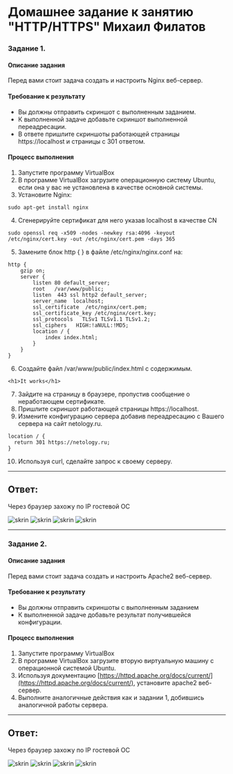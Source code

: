 # Домашнее задание к занятию "HTTP/HTTPS" Михаил Филатов

### Задание 1.

#### Описание задания
Перед вами стоит задача создать и настроить Nginx веб-сервер.

#### Требование к результату
- Вы должны отправить скриншот с выполненным заданием.
- К выполненной задаче добавьте скриншот выполненной переадресации.
- В ответе пришлите скриншоты работающей страницы https://localhost и страницы с 301 ответом.

#### Процесс выполнения

1. Запустите программу VirtualBox
2. В программе VirtualBox загрузите операционную систему Ubuntu, если она у вас не установлена в качестве основной системы.
3. Установите Nginx:

```
sudo apt-get install nginx
```
4. Сгенерируйте сертификат для него указав localhost в качестве CN  

```
sudo openssl req -x509 -nodes -newkey rsa:4096 -keyout /etc/nginx/cert.key -out /etc/nginx/cert.pem -days 365
```


5. Замените блок http {  } в файле /etc/nginx/nginx.conf на:

```
http {
    gzip on;
    server {
        listen 80 default_server;
        root   /var/www/public;
        listen  443 ssl http2 default_server;
        server_name  localhost;
        ssl_certificate  /etc/nginx/cert.pem;
        ssl_certificate_key /etc/nginx/cert.key;
        ssl_protocols   TLSv1 TLSv1.1 TLSv1.2;
        ssl_ciphers   HIGH:!aNULL:!MD5;
        location / {
            index index.html;
        }
    }
}
```

6. Создайте файл /var/www/public/index.html c содержимым.
```
<h1>It works</h1>
```
7. Зайдите на страницу в браузере, пропустив сообщение о неработающем сертификате.
8. Пришлите скриншот работающей страницы https://localhost.
9. Измените конфигурацию сервера добавив переадресацию c Вашего сервера на сайт netology.ru.
```
location / {
  return 301 https://netology.ru;
}
```
10. Используя curl, сделайте запрос к своему серверу.

---

## Ответ:
Через браузер захожу по IP гостевой ОС

![skrin](https://github.com/MikhailFilatovv/git_hw/blob/main/img/http_skrn1.png)
![skrin](https://github.com/MikhailFilatovv/git_hw/blob/main/img/http_skrn3.png)
![skrin](https://github.com/MikhailFilatovv/git_hw/blob/main/img/http_skrn2.png)
![skrin](https://github.com/MikhailFilatovv/git_hw/blob/main/img/http_skrn4.png)

---

### Задание 2.

#### Описание задания
Перед вами стоит задача создать и настроить Apache2 веб-сервер.

#### Требование к результату
- Вы должны отправить скриншоты с выполненным заданием
- К выполненной задаче добавьте результат получившейся конфигурации.

#### Процесс выполнения
1. Запустите программу VirtualBox
2. В программе VirtualBox загрузите вторую виртуальную машину с  операционной системой Ubuntu. 
3. Используя документацию [https://httpd.apache.org/docs/current/](https://httpd.apache.org/docs/current/), установите apache2 веб-сервер. 
4. Выполните аналогичные действия как и задании 1, добившись аналогичной работы сервера.

---
## Ответ:

Через браузер захожу по IP гостевой ОС

![skrin](https://github.com/MikhailFilatovv/git_hw/blob/main/img/http_skrn5.png)
![skrin](https://github.com/MikhailFilatovv/git_hw/blob/main/img/http_skrn7.png)
![skrin](https://github.com/MikhailFilatovv/git_hw/blob/main/img/http_skrn6.png)
![skrin](https://github.com/MikhailFilatovv/git_hw/blob/main/img/http_skrn8.png)
